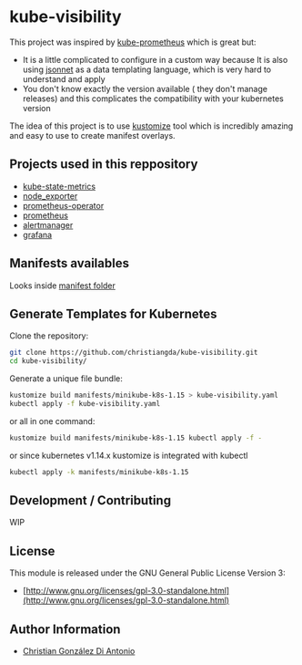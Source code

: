 # kube-visibility

This project was inspired by [kube-prometheus](https://github.com/coreos/kube-prometheus) which is great but:
* It is a little complicated to configure in a custom way because It is also using [jsonnet](https://jsonnet.org/) as a data templating language, which is very hard to understand and apply
* You don't know exactly the version available ( they don't manage releases) and this complicates the  compatibility with your kubernetes version

The idea of this project is to use [kustomize](https://github.com/kubernetes-sigs/kustomize) tool which is incredibly amazing and easy to use to create manifest overlays.

## Projects used in this reppository

* [kube-state-metrics](https://github.com/kubernetes/kube-state-metrics)
* [node_exporter](https://github.com/prometheus/node_exporter)
* [prometheus-operator](https://github.com/coreos/prometheus-operator)
* [prometheus](https://prometheus.io/docs/introduction/overview/)
* [alertmanager](https://prometheus.io/docs/alerting/alertmanager/)
* [grafana](https://grafana.com/)

## Manifests availables

Looks inside [manifest folder](manifests/README.md)

## Generate Templates for Kubernetes

Clone the repository:

```bash
git clone https://github.com/christiangda/kube-visibility.git
cd kube-visibility/
```

Generate a unique file bundle:

```bash
kustomize build manifests/minikube-k8s-1.15 > kube-visibility.yaml
kubectl apply -f kube-visibility.yaml
```

or all in one command:

```bash
kustomize build manifests/minikube-k8s-1.15 kubectl apply -f -
```

or since kubernetes v1.14.x kustomize is integrated with kubectl

```bash
kubectl apply -k manifests/minikube-k8s-1.15
```

## Development / Contributing

WIP

## License

This module is released under the GNU General Public License Version 3:

* [http://www.gnu.org/licenses/gpl-3.0-standalone.html](http://www.gnu.org/licenses/gpl-3.0-standalone.html)

## Author Information

* [Christian González Di Antonio](https://github.com/christiangda)